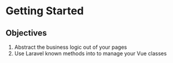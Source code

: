 # Getting Started

## Objectives

1. Abstract the business logic out of your pages
2. Use Laravel known methods into to manage your Vue classes
